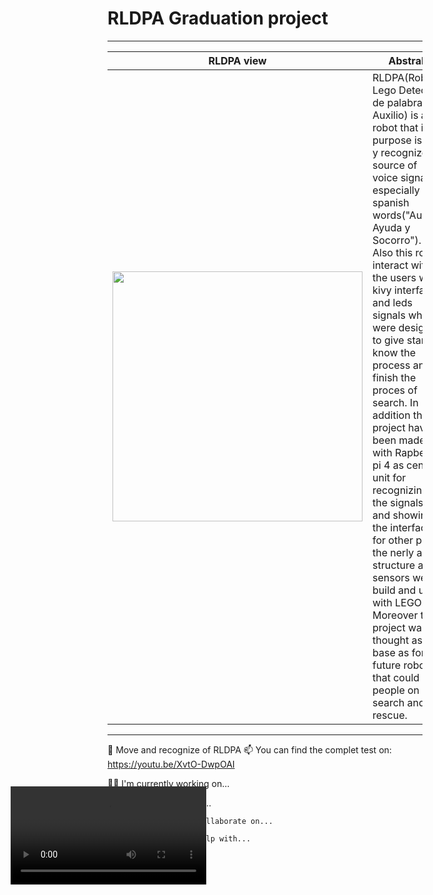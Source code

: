 <h1>RLDPA Graduation project</h1>
<hr>

| RLDPA view            | Abstrab                                                          |
| ----------------- | ------------------------------------------------------------------ |
|<img src="https://github.com/FabianSVega/university/assets/104441426/a38df520-455d-4491-85a9-78299ce28268" alt="" width ="400dp">|RLDPA(Robot Lego Detector de palabras de Auxilio) is a robot that it purpose is find y recognize source of voice signals, especially the spanish words("Auxilio, Ayuda y Socorro"). Also this robot interact with the users with kivy interface and leds signals which were designed to give start, know the process and finish the proces of search. In addition this project have been made with  Rapberry pi 4 as central unit for recognizing the signals, and showing the interface, for other part the nerly all structure and sensors were build and used with LEGO. Moreover this project was thought as base as for future robots that could help people on search and rescue.|
<hr>

💬 Move and recognize of RLDPA
<video  style="position: absolute; transform: translate(-373px, 68px); width: 313px;" src=""></video>
📫 You can find the complet test on: https://youtu.be/XvtO-DwpOAI

 👩‍💻 I'm currently working on...

  🧠 I'm currently learning...

      👯‍♀️ I'm looking to collaborate on...

      🤔 I'm looking for help with...

